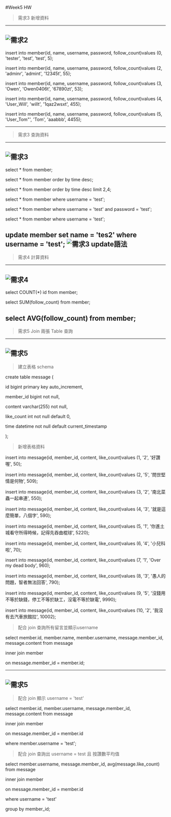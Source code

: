 #Week5 HW
>需求3 新增資料
---
![需求2](https://github.com/owenfang0406/owenfang0406.github.io/blob/main/Practice/Week5/1.png)
---
insert into member(id, name, username, password, follow_count)values (0, 'tester', 'test', 'test', 5);

insert into member(id, name, username, password, follow_count)values (2, 'adminr', 'admint', '12345t', 55);

insert into member(id, name, username, password, follow_count)values (3, 'Owen', 'Owen0406t', '67890zt', 53);

insert into member(id, name, username, password, follow_count)values (4, 'User_Will', 'willt', '1qaz2wsxt', 455);

insert into member(id, name, username, password, follow_count)values (5, 'User_Tom"', 'Tom', 'aaabbb', 4455);

---
>需求3 查詢資料
---
![需求3](https://github.com/owenfang0406/owenfang0406.github.io/blob/main/Practice/Week5/2.png)
---
select * from member;

select * from member order by time desc;

select * from member order by time desc limit 2,4;

select * from member where username = 'test';

select * from member where username = 'test' and password = 'test';

select * from member where username = 'test';

update member set name = 'tes2' where username = 'test';
![需求3 update語法](https://github.com/owenfang0406/owenfang0406.github.io/blob/main/Practice/Week5/2.1.png)
---
>需求4 計算資料
---
![需求4](https://github.com/owenfang0406/owenfang0406.github.io/blob/main/Practice/Week5/3.png)
---
select COUNT(*) id from member;

select SUM(follow_count) from member;

select AVG(follow_count) from member;
---

>需求5 Join 兩張 Table 查詢
---
![需求5](https://github.com/owenfang0406/owenfang0406.github.io/blob/main/Practice/Week5/4.png)
---
>建立表格 schema

create table message (

id bigint primary key auto_increment,

member_id bigint not null,

content varchar(255) not null,

like_count int not null default 0,

time datetime not null default current_timestamp

);

>新增表格資料

insert into message(id, member_id, content, like_count)values (1, '2', '好讚喔', 50);

insert into message(id, member_id, content, like_count)values (2, '5', '問世堅情是何物', 509);

insert into message(id, member_id, content, like_count)values (3, '2', '南北菜蟲一起串連', 550);

insert into message(id, member_id, content, like_count)values (4, '3', '就是這麼簡單，八個字', 590);

insert into message(id, member_id, content, like_count)values (5, '1', '你進土城看守所得時候，記得先吞曲棍球', 5220);

insert into message(id, member_id, content, like_count)values (6, '4', '小兒科啦', 70);

insert into message(id, member_id, content, like_count)values (7, '1', 'Over my dead body', 960);

insert into message(id, member_id, content, like_count)values (8, '3', '愚人的問題，智者無法回答', 790);

insert into message(id, member_id, content, like_count)values (9, '5', '沒錢用不等於缺錢，停工不等於缺工，沒電不等於缺電', 9990);

insert into message(id, member_id, content, like_count)values (10, '2', '我沒有去汽車旅館拉', 10002);

>配合 join 查詢所有留言並顯示username

select member.id, member.name, member.username, message.member_id, message.content from message

inner join member

on message.member_id = member.id;

---
![需求5](https://github.com/owenfang0406/owenfang0406.github.io/blob/main/Practice/Week5/5.png)
---
>配合 join 顯示 username = 'test'

select member.id, member.username, message.member_id, message.content from message

inner join member

on message.member_id = member.id

where member.username = 'test';

>配合 join 查詢出 username = test 且 按讚數平均值

select member.username, message.member_id, avg(message.like_count) from message

inner join member

on message.member_id = member.id

where username = 'test'

group by member_id;
